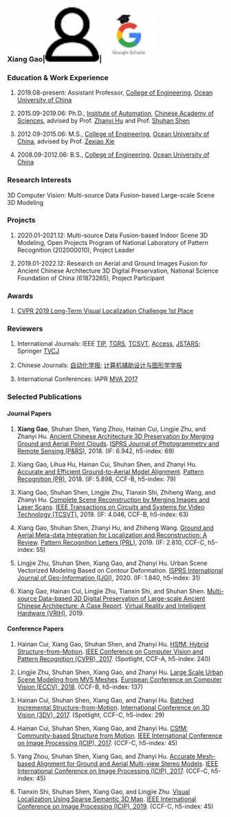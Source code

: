 ### Xiang Gao|[<img src="/homepage.jpg" width="25%">](http://coe.ouc.edu.cn/2019/0925/c9094a269793/page.htm)|[<img src="/google scholar.jpg" width="25%">](https://scholar.google.com/citations?user=TFihLXoAAAAJ&hl=zh-CN)

### Education & Work Experience

1. 2019.08-present: Assistant Professor, [College of Engineering](http://coe.ouc.edu.cn/), [Ocean University of China](http://www.ouc.edu.cn/)

2. 2015.09-2019.06: Ph.D., [Institute of Automation](http://www.ia.cas.cn/), [Chinese Academy of Sciences](http://www.cas.cn/), advised by Prof. [Zhanyi Hu](http://vision.ia.ac.cn/zh/faculty/zyhu/index.html) and Prof. [Shuhan Shen](http://vision.ia.ac.cn/Faculty/shshen/index.htm)

3. 2012.09-2015.06: M.S., [College of Engineering](http://coe.ouc.edu.cn/), [Ocean University of China](http://www.ouc.edu.cn/), advised by Prof. [Zexiao Xie](http://coe.ouc.edu.cn/2017/0504/c9094a63878/page.htm)

4. 2008.09-2012.06: B.S., [College of Engineering](http://coe.ouc.edu.cn/), [Ocean University of China](http://www.ouc.edu.cn/)

### Research Interests

3D Computer Vision: Multi-source Data Fusion-based Large-scale Scene 3D Modeling

### Projects

1. 2020.01-2021.12: Multi-source Data Fusion-based Indoor Scene 3D Modeling, Open Projects Program of National Laboratory of Pattern Recognition (202000010), Project Leader

2. 2019.01-2022.12: Research on Aerial and Ground Images Fusion for Ancient Chinese Architecture 3D Digital Preservation, National Science Foundation of China (61873265), Project Participant

### Awards

1. [CVPR 2019 Long-Term Visual Localization Challenge 1st Place](https://sites.google.com/view/ltvl2019)

### Reviewers

1. International Journals: IEEE [TIP](https://ieeexplore.ieee.org/xpl/RecentIssue.jsp?punumber=83), [TGRS](https://ieeexplore.ieee.org/xpl/RecentIssue.jsp?punumber=36), [TCSVT](https://ieeexplore.ieee.org/xpl/RecentIssue.jsp?punumber=76), [Access](https://ieeexplore.ieee.org/xpl/RecentIssue.jsp?punumber=6287639), [JSTARS](https://ieeexplore.ieee.org/xpl/RecentIssue.jsp?punumber=4609443); Springer [TVCJ](https://www.springer.com/journal/371/)

2. Chinese Journals: [自动化学报](http://www.aas.net.cn/); [计算机辅助设计与图形学学报](http://www.jcad.cn/jcadcms/news/100000/index.shtml)

3. International Conferences: IAPR [MVA 2017](http://www.mva-org.jp/mva2017/)

### Selected Publications

#### Journal Papers

1. <strong>Xiang Gao</strong>, Shuhan Shen, Yang Zhou, Hainan Cui, Lingjie Zhu, and Zhanyi Hu. [Ancient Chinese Architecture 3D Preservation by Merging Ground and Aerial Point Clouds](https://www.sciencedirect.com/sdfe/reader/pii/S092427161830131X/pdf). [ISPRS Journal of Photogrammetry and Remote Sensing (P&RS)](https://www.sciencedirect.com/journal/isprs-journal-of-photogrammetry-and-remote-sensing), 2018. (IF: 6.942, h5-index: 69)

2. Xiang Gao, Lihua Hu, Hainan Cui, Shuhan Shen, and Zhanyi Hu. [Accurate and Efficient Ground-to-Aerial Model Alignment](https://www.sciencedirect.com/sdfe/reader/pii/S0031320317304570/pdf). [Pattern Recognition (PR)](https://www.sciencedirect.com/journal/pattern-recognition), 2018. (IF: 5.898, CCF-B, h5-index: 79)

3. Xiang Gao, Shuhan Shen, Lingjie Zhu, Tianxin Shi, Zhiheng Wang, and Zhanyi Hu. [Complete Scene Reconstruction by Merging Images and Laser Scans](https://ieeexplore.ieee.org/stamp/stamp.jsp?tp=&arnumber=8850072). [IEEE Transactions on Circuits and Systems for Video Technology (TCSVT)](https://ieeexplore.ieee.org/xpl/RecentIssue.jsp?punumber=76), 2019. (IF: 4.046, CCF-B, h5-index: 63)

4. Xiang Gao, Shuhan Shen, Zhanyi Hu, and Zhiheng Wang. [Ground and Aerial Meta-data Integration for Localization and Reconstruction: A Review](https://www.sciencedirect.com/sdfe/reader/pii/S0167865518303544/pdf). [Pattern Recognition Letters (PRL)](https://www.sciencedirect.com/journal/pattern-recognition-letters), 2019. (IF: 2.810, CCF-C, h5-index: 55)

5. Lingjie Zhu, Shuhan Shen, Xiang Gao, and Zhanyi Hu. Urban Scene Vectorized Modeling Based on Contour Deformation. [ISPRS International Journal of Geo-Information (IJGI)](https://www.mdpi.com/journal/ijgi), 2020. (IF: 1.840, h5-index: 31)

6. Xiang Gao, Hainan Cui, Lingjie Zhu, Tianxin Shi, and Shuhan Shen. [Multi-source Data-based 3D Digital Preservation of Large-scale Ancient Chinese Architecture: A Case Report](https://www.sciencedirect.com/sdfe/reader/pii/S2096579619300671/pdf). [Virtual Reality and Intelligent Hardware (VRIH)](https://www.sciencedirect.com/journal/virtual-reality-and-intelligent-hardware), 2019.

#### Conference Papers

1. Hainan Cui, Xiang Gao, Shuhan Shen, and Zhanyi Hu. [HSfM: Hybrid Structure-from-Motion](https://ieeexplore.ieee.org/stamp/stamp.jsp?tp=&arnumber=8099740). [IEEE Conference on Computer Vision and Pattern Recognition (CVPR), 2017](http://cvpr2017.thecvf.com/). (Spotlight, CCF-A, h5-index: 240)

2. Lingjie Zhu, Shuhan Shen, Xiang Gao, and Zhanyi Hu. [Large Scale Urban Scene Modeling from MVS Meshes](https://link.springer.com/content/pdf/10.1007%2F978-3-030-01252-6_38.pdf). [European Conference on Computer Vision (ECCV), 2018](https://eccv2018.org/). (CCF-B, h5-index: 137)

3. Hainan Cui, Shuhan Shen, Xiang Gao, and Zhanyi Hu. [Batched Incremental Structure-from-Motion](https://ieeexplore.ieee.org/stamp/stamp.jsp?tp=&arnumber=8374573). [International Conference on 3D Vision (3DV), 2017](http://irc.cs.sdu.edu.cn/3dv/index.html). (Spotlight, CCF-C, h5-index: 29)

4. Hainan Cui, Shuhan Shen, Xiang Gao, and Zhanyi Hu. [CSfM: Community-based Structure from Motion](https://ieeexplore.ieee.org/stamp/stamp.jsp?tp=&arnumber=8297137). [IEEE International Conference on Image Processing (ICIP), 2017](http://www.2017.ieeeicip.org/). (CCF-C, h5-index: 45)

5. Yang Zhou, Shuhan Shen, Xiang Gao, and Zhanyi Hu. [Accurate Mesh-based Alignment for Ground and Aerial Multi-view Stereo Models](https://ieeexplore.ieee.org/stamp/stamp.jsp?tp=&arnumber=8296758). [IEEE International Conference on Image Processing (ICIP), 2017](http://www.2017.ieeeicip.org/). (CCF-C, h5-index: 45)

6. Tianxin Shi, Shuhan Shen, Xiang Gao, and Lingjie Zhu. [Visual Localization Using Sparse Semantic 3D Map](https://ieeexplore.ieee.org/stamp/stamp.jsp?tp=&arnumber=8802957). [IEEE International Conference on Image Processing (ICIP), 2019](http://2019.ieeeicip.org/). (CCF-C, h5-index: 45)
